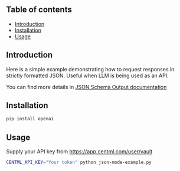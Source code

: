## Table of contents
- [Introduction](#introduction)
- [Installation](#installation)
- [Usage](#usage)

## Introduction
Here is a simple example demonstrating how to request responses in strictly formatted JSON. Useful when LLM is being used as an API.

You can find more details in [JSON Schema Output documentation](https://docs.centml.ai/resources/json_and_tool#json-schema-output)

## Installation
```zsh
pip install openai
```

## Usage
Supply your API key from https://app.centml.com/user/vault
```zsh
CENTML_API_KEY="Your token" python json-mode-example.py
```